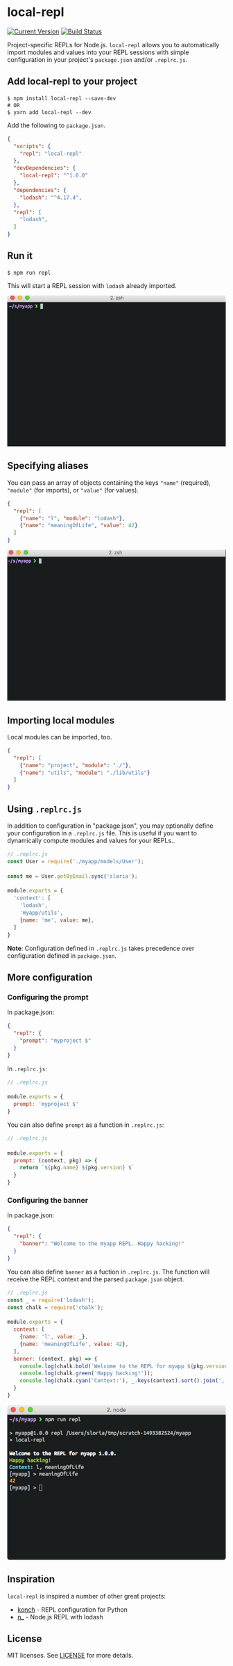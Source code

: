 # local-repl


[![Current Version](https://img.shields.io/npm/v/local-repl.svg)](https://www.npmjs.org/package/local-repl)
[![Build Status](https://travis-ci.org/sloria/local-repl.svg?branch=master)](https://travis-ci.org/sloria/local-repl)

Project-specific REPLs for Node.js. `local-repl` allows you to automatically import modules and values into your REPL sessions with simple configuration in your project's `package.json` and/or `.replrc.js`.


## Add local-repl to your project

```
$ npm install local-repl --save-dev
# OR
$ yarn add local-repl --dev
```

Add the following to `package.json`.

```json
{
  "scripts": {
    "repl": "local-repl"
  },
  "devDependencies": {
    "local-repl": "^1.0.0"
  },
  "dependencies": {
    "lodash": "^4.17.4",
  },
  "repl": [
    "lodash",
  ]
}
```

## Run it

```
$ npm run repl 
```

This will start a REPL session with `lodash` already imported.

![](media/basic.gif)

## Specifying aliases

You can pass an array of objects containing the keys `"name"` (required), `"module"` (for imports), or `"value"` (for values).

```json
{
  "repl": [
    {"name": "l", "module": "lodash"},
    {"name": "meaningOfLife", "value": 42}
  ]
}
```

![](media/aliases.gif)

## Importing local modules

Local modules can be imported, too.

```json
{
  "repl": [
    {"name": "project", "module": "./"},
    {"name": "utils", "module": "./lib/utils"}
  ]
}
```

## Using `.replrc.js`

In addition to configuration in "package.json", you may optionally define your configuration in a `.replrc.js` file. This is useful if you want to dynamically compute modules and values for your REPLs..

```js
// .replrc.js
const User = require('./myapp/models/User');

const me = User.getByEmail.sync('sloria');

module.exports = {
  'context': [
    'lodash',
    'myapp/utils',
    {name: 'me', value: me},
  ]
}
```

**Note**: Configuration defined in `.replrc.js` takes precedence over configuration defined in `package.json`.

## More configuration

### Configuring the prompt

In package.json:

```json
{
  "repl": {
    "prompt": "myproject $"
  }
}
```

In `.replrc.js`:

```javascript
// .replrc.js

module.exports = {
  prompt: 'myproject $'
}
```

You can also define `prompt` as a function in `.replrc.js`:

```javascript
// .replrc.js

module.exports = {
  prompt: (context, pkg) => {
    return `${pkg.name} ${pkg.version} $`
  }
}
```

### Configuring the banner

In package.json:

```json
{
  "repl": {
    "banner": "Welcome to the myapp REPL. Happy hacking!"
  }
}
```

You can also define `banner` as a fuction in `.replrc.js`. The function will receive the REPL context and the parsed `package.json` object.

```javascript
// .replrc.js
const _ = require('lodash');
const chalk = require('chalk');

module.exports = {
  context: [
    {name: 'l', value: _},
    {name: 'meaningOfLife', value: 42},
  ],
  banner: (context, pkg) => {
    console.log(chalk.bold(`Welcome to the REPL for myapp ${pkg.version}.`));
    console.log(chalk.green('Happy hacking!'));
    console.log(chalk.cyan('Context:'), _.keys(context).sort().join(', '));
  }
}
```

![](media/banner.png)

## Inspiration

`local-repl` is inspired a number of other great projects:

- [konch](https://github.com/sloria/konch) - REPL configuration for Python
- [n_](https://github.com/borisdiakur/n_) - Node.js REPL with lodash

## License

MIT licenses. See [LICENSE](https://github.com/sloria/local-repl/blob/master/LICENSE) for more details.

